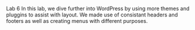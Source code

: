 Lab 6 
In this lab, we dive further into WordPress by using more themes and pluggins to assist with layout. We made use of consistant headers and footers as well as creating menus with different purposes.
